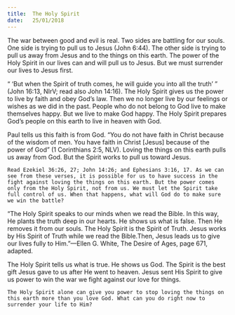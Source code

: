 ```yaml
---
title:  The Holy Spirit
date:   25/01/2018
---
```


The war between good and evil is real. Two sides are battling for our souls. One side is trying to pull us to Jesus (John 6:44). The other side is trying to pull us away from Jesus and to the things on this earth. The power of the Holy Spirit in our lives can and will pull us to Jesus. But we must surrender our lives to Jesus first. 

“ ‘But when the Spirit of truth comes, he will guide you into all the truth’ ” (John 16:13, NIrV; read also John 14:16). The Holy Spirit gives us the power to live by faith and obey God’s law. Then we no longer live by our feelings or wishes as we did in the past. People who do not belong to God live to make themselves happy. But we live to make God happy. The Holy Spirit prepares God’s people on this earth to live in heaven with God. 

Paul tells us this faith is from God. “You do not have faith in Christ because of the wisdom of men. You have faith in Christ [Jesus] because of the power of God” (1 Corinthians 2:5, NLV). Loving the things on this earth pulls us away from God. But the Spirit works to pull us toward Jesus. 

`Read Ezekiel 36:26, 27; John 14:26; and Ephesians 3:16, 17. As we can see from these verses, it is possible for us to have success in the fight against loving the things on this earth. But the power comes only from the Holy Spirit, not from us. We must let the Spirit take full control of us. When that happens, what will God do to make sure we win the battle?` 

“The Holy Spirit speaks to our minds when we read the Bible. In this way, He plants the truth deep in our hearts. He shows us what is false. Then He removes it from our souls. The Holy Spirit is the Spirit of Truth. Jesus works by His Spirit of Truth while we read the Bible.Then, Jesus leads us to give our lives fully to Him.”—Ellen G. White, The Desire of Ages, page 671, adapted. 

The Holy Spirit tells us what is true. He shows us God. The Spirit is the best gift Jesus gave to us after He went to heaven. Jesus sent His Spirit to give us power to win the war we fight against our love for things. 

`The Holy Spirit alone can give you power to stop loving the things on this earth more than you love God. What can you do right now to surrender your life to Him?`